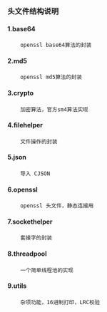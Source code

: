 ###  头文件结构说明

#### 1.base64
		openssl base64算法的封装
#### 2.md5
		openssl md5算法的封装
#### 3.crypto
		加密算法，官方sm4算法实现
#### 4.filehelper
		文件操作的封装
#### 5.json
		导入 CJSON
#### 6.openssl
		openssl 头文件，静态连接用
#### 7.sockethelper
		套接字的封装
#### 8.threadpool
		一个简单线程池的实现
#### 9.utils
		杂项功能，16进制打印，LRC校验
